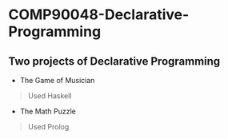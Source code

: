 # COMP90048-Declarative-Programming

## Two projects of Declarative Programming

* The Game of Musician
> Used Haskell
* The Math Puzzle
> Used Prolog
